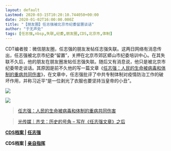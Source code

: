 ```yaml
---
layout: default
Lastmod: 2020-03-15T10:20:10.744050+00:00
date: 2020-01-02T16:00:00.000Z
title: "【朋友圈】任志强被北京市纪委留置谈话"
author: "于无声处"
tags: [任志强,nbsp,失联,纪委,朋友圈,CDS,北京市,体制]
---
```


CDT编者按：微信朋友圈，任志强的朋友发帖任志强失联。这两日网络有消息传出，任志强被北京市纪委“留置”，关押在北京市郊区蟒山市纪委培训中心。在其失联不久后，他的朋友在朋友圈发帖任志强失联。随后又有消息说，他只是被北京市纪委带走谈话。其原因是前不久他的写一篇文章《[任志强：人民的生命被病毒和体制的重病共同伤害](https://chinadigitaltimes.net/chinese/2020/03/%e4%bb%bb%e5%bf%97%e5%bc%ba%ef%bc%9a%e4%ba%ba%e6%b0%91%e7%9a%84%e7%94%9f%e5%91%bd%e8%a2%ab%e7%97%85%e6%af%92%e5%92%8c%e4%bd%93%e5%88%b6%e7%9a%84%e9%87%8d%e7%97%85%e5%85%b1%e5%90%8c%e4%bc%a4%e5%ae%b3/)》，在文章中，任志强批评了中共专制体制对疫情防治工作的破坏作用，并称习近平“是一位剥光了衣服也要坚持当皇帝的小丑”。

![](https://images.weserv.nl/?url=https%3A//chinadigitaltimes.net/chinese/files/2020/03/1-5.jpg)

![](https://images.weserv.nl/?url=https%3A//chinadigitaltimes.net/chinese/files/2020/03/2-8.jpg)

> [任志强：人民的生命被病毒和体制的重病共同伤害](https://chinadigitaltimes.net/chinese/2020/03/%e4%bb%bb%e5%bf%97%e5%bc%ba%ef%bc%9a%e4%ba%ba%e6%b0%91%e7%9a%84%e7%94%9f%e5%91%bd%e8%a2%ab%e7%97%85%e6%af%92%e5%92%8c%e4%bd%93%e5%88%b6%e7%9a%84%e9%87%8d%e7%97%85%e5%85%b1%e5%90%8c%e4%bc%a4%e5%ae%b3/)

> [光传媒｜齐戈：历史的号角 – 写在《任志强文章》之后](https://chinadigitaltimes.net/chinese/2020/03/%e5%85%89%e4%bc%a0%e5%aa%92%ef%bd%9c%e9%bd%90%e6%88%88%ef%bc%9a%e5%8e%86%e5%8f%b2%e7%9a%84%e5%8f%b7%e8%a7%92-%e5%86%99%e5%9c%a8%e3%80%8a%e4%bb%bb%e5%bf%97%e5%bc%ba%e6%96%87%e7%ab%a0%e3%80%8b/)

**[CDS档案 ](https://chinadigitaltimes.net/chinese/tag/cds%e6%a1%a3%e6%a1%88/)| [任志强](https://chinadigitaltimes.net/space/%E4%BB%BB%E5%BF%97%E5%BC%BA)**

**CDS档案 | [亲自指挥](https://chinadigitaltimes.net/space/%E4%BA%B2%E8%87%AA%E6%8C%87%E6%8C%A5)**

